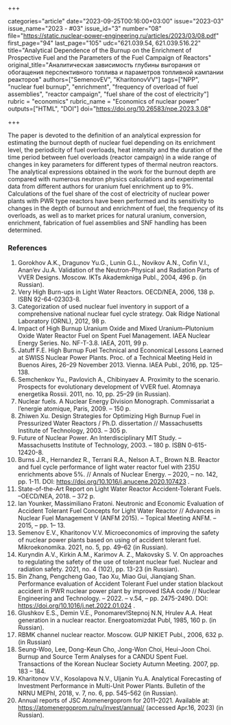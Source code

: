 +++

categories="article"
date="2023-09-25T00:16:00+03:00"
issue="2023-03"
issue_name="2023 - #03"
issue_id="3"
number="08"
file="https://static.nuclear-power-engineering.ru/articles/2023/03/08.pdf"
first_page="94"
last_page="105"
udc="621.039.54, 621.039.516.22"
title="Analytical Dependence of the Burnup on the Enrichment of Prospective Fuel and the Parameters of the Fuel Campaign of Reactors"
original_title="Аналитическая зависимость глубины выгорания от обогащения перспективного топлива и параметров топливной кампании реакторов"
authors=["SemenovEV", "KharitonovVV"]
tags=["NPP", "nuclear fuel burnup", "enrichment", "frequency of overload of fuel assemblies", "reactor campaign", "fuel share of the cost of electricity"]
rubric = "economics"
rubric_name = "Economics of nuclear power"
outputs=["HTML", "DOI"]
doi="https://doi.org/10.26583/npe.2023.3.08"

+++

The paper is devoted to the definition of an analytical expression for estimating the burnout depth of nuclear fuel depending on its enrichment level, the periodicity of fuel overloads, heat intensity and the duration of the time period between fuel overloads (reactor campaign) in a wide range of changes in key parameters for different types of thermal neutron reactors. The analytical expressions obtained in the work for the burnout depth are compared with numerous neutron physics calculations and experimental data from different authors for uranium fuel enrichment up to 9%. Calculations of the fuel share of the cost of electricity of nuclear power plants with PWR type reactors have been performed and its sensitivity to changes in the depth of burnout and enrichment of fuel, the frequency of its overloads, as well as to market prices for natural uranium, conversion, enrichment, fabrication of fuel assemblies and SNF handling has been determined.

### References

1. Gorokhov A.K., Dragunov Yu.G., Lunin G.L., Novikov A.N., Cofin V.I., Anan’ev Ju.A. Validation of the Neutron-Physical and Radiation Parts of VVER Designs. Moscow. IKTs Akademkniga Publ., 2004, 496 p. (in Russian).
2. Very High Burn-ups in Light Water Reactors. OECD/NEA, 2006, 138 р. ISBN 92-64-02303-8.
3. Categorization of used nuclear fuel inventory in support of a comprehensive national nuclear fuel cycle strategy. Oak Ridge National Laboratory (ORNL), 2012, 98 р.
4. Impact of High Burnup Uranium Oxide and Mixed Uranium–Plutonium Oxide Water Reactor Fuel on Spent Fuel Management. IAEA Nuclear Energy Series. No. NF-T-3.8. IAEA, 2011, 99 р.
5. Jatuff F.E. High Burnup Fuel Technical and Economical Lessons Learned at SWISS Nuclear Power Plants. Proc. of a Technical Meeting Held in Buenos Aires, 26–29 November 2013. Vienna. IAEA Publ., 2016, pp. 125–138.
6. Semchenkov Yu., Pavlovich A., Chibinyaev A. Proximity to the scenario. Prospects for evolutionary development of VVER fuel. Atomnaya energetika Rossii. 2011, no. 10, pp. 25–29 (in Russian).
7. Nuclear fuels. A Nuclear Energy Division Monograph. Commissariat а l’energie atomique, Paris, 2009. – 150 p.
8. Zhiwen Xu. Design Strategies for Optimizing High Burnup Fuel in Pressurized Water Reactors / Ph.D. dissertation // Massachusetts Institute of Technology, 2003. – 305 p.
9. Future of Nuclear Power. An Interdisciplinary MIT Study. – Massachusetts Institute of Technology, 2003. – 180 p. ISBN 0-615-12420-8.
10. Burns J.R., Hernandez R., Terrani R.A., Nelson A.T., Brown N.B. Reactor and fuel cycle performance of light water reactor fuel with 235U enrichments above 5%. // Annals of Nuclear Energy. – 2020, – no. 142, pp. 1-11. DOI: https://doi.org/10.1016/j.anucene.2020.107423 .
11. State-of-the-Art Report on Light Water Reactor Accident-Tolerant Fuels. –OECD/NEA, 2018. – 372 p.
12. Ian Younker, Massimiliano Fratoni. Neutronic and Economic Evaluation of Accident Tolerant Fuel Concepts for Light Water Reactor // Advances in Nuclear Fuel Management V (ANFM 2015). – Topical Meeting ANFM. – 2015, – pp. 1– 13.
13. Semenov E.V., Kharitonov V.V. Microeconomics of improving the safety of nuclear power plants based on using of accident tolerant fuel. Mikroekonomika. 2021, no. 5, pp. 49–62 (in Russian).
14. Kuryndin A.V., Kirkin A.M., Karimov A. Z., Makovsky S. V. On approaches to regulating the safety of the use of tolerant nuclear fuel. Nuclear and radiation safety. 2021, no. 4 (102), pp. 13-23 (in Russian).
15. Bin Zhang, Pengcheng Gao, Tao Xu, Miao Gui, Jianqiang Shan. Performance evaluation of Accident Tolerant Fuel under station blackout accident in PWR nuclear power plant by improved ISAA code // Nuclear Engineering and Technology. – 2022. – v.54, – pp. 2475-2490. DOI: https://doi.org/10.1016/j.net.2022.01.024 .
16. Glushkov E.S., Demin V.E., Ponomarev!Stepnoj N.N, Hrulev А.А. Heat generation in a nuclear reactor. Energoatomizdat Publ, 1985, 160 p. (in Russian).
17. RBMK channel nuclear reactor. Moscow. GUP NIKIET Publ., 2006, 632 p. (in Russian)
18. Seung-Woo, Lee, Dong-Keun Cho, Jong-Won Choi, Heui-Joon Choi. Burnup and Source Term Analyses for a CANDU Spent Fuel. Transactions of the Korean Nuclear Society Autumn Meeting. 2007, pp. 183 – 184.
19. Kharitonov V.V., Kosolapova N.V., Uljanin Yu.A. Analytical Forecasting of Investment Performance in Multi-Unit Power Plants. Bulletin of the NRNU MEPhI, 2018, v. 7, no. 6, pp. 545–562 (in Russian).
20. Annual reports of JSC Atomenergoprom for 2011–2021. Available at: https://atomenergoprom.ru/ru/invest/annual/ (accessed Apr.16, 2023) (in Russian).
